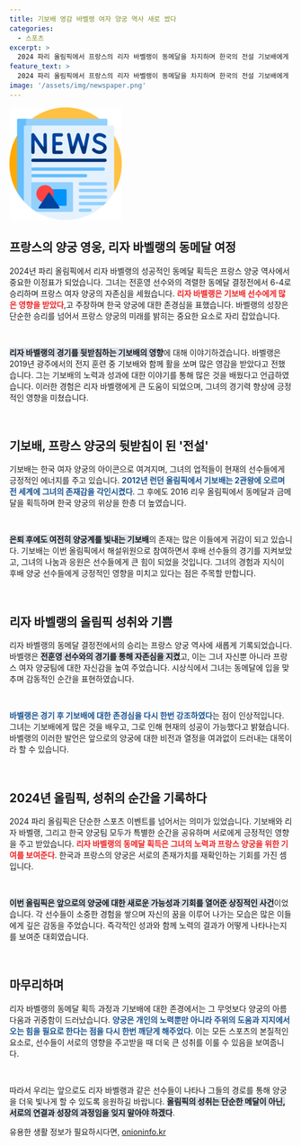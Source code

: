 ```yaml
---
title: 기보배 영감 바벨랭 여자 양궁 역사 새로 썼다
categories:
  - 스포츠
excerpt: >
  2024 파리 올림픽에서 프랑스의 리자 바벨랭이 동메달을 차지하며 한국의 전설 기보배에게 감사를 전했습니다. 기보배의 영향 속에 프랑스 양궁의 자존심을 지킨 바벨랭의 감격 어린 순간을 놓치지 마세요!
feature_text: >
  2024 파리 올림픽에서 프랑스의 리자 바벨랭이 동메달을 차지하며 한국의 전설 기보배에게 감사를 전했습니다. 기보배의 영향 속에 프랑스 양궁의 자존심을 지킨 바벨랭의 감격 어린 순간을 놓치지 마세요!
image: '/assets/img/newspaper.png'
---
```


<p><img src="/assets/img/newspaper.png" alt="kimp 속보" /></p>

<h2 data-ke-size="size26">프랑스의 양궁 영웅, 리자 바벨랭의 동메달 여정</h2>

<p data-ke-size="size16">2024년 파리 올림픽에서 리자 바벨랭의 성공적인 동메달 획득은 프랑스 양궁 역사에서 중요한 이정표가 되었습니다. 그녀는 전훈영 선수와의 격렬한 동메달 결정전에서 6-4로 승리하며 프랑스 여자 양궁의 자존심을 세웠습니다. <b><span style="color: #ee2323;">리자 바벨랭은 기보배 선수에게 많은 영향을 받았다</span></b>,고 주장하며 한국 양궁에 대한 존경심을 표했습니다. 바벨랭의 성장은 단순한 승리를 넘어서 프랑스 양궁의 미래를 밝히는 중요한 요소로 자리 잡았습니다.</p>

<p data-ke-size="size16">&nbsp;</p>

<p><b><span style="background-color: #21538527;">리자 바벨랭의 경기를 뒷받침하는 기보배의 영향</span></b>에 대해 이야기하겠습니다. 바벨랭은 2019년 광주에서의 전지 훈련 중 기보배와 함께 활을 쏘며 많은 영감을 받았다고 전했습니다.  그는 기보배의 노력과 성과에 대한 이야기를 통해 많은 것을 배웠다고 언급하였습니다. 이러한 경험은 리자 바벨랭에게 큰 도움이 되었으며, 그녀의 경기력 향상에 긍정적인 영향을 미쳤습니다.</p>

<p data-ke-size="size16">&nbsp;</p>

<h2 data-ke-size="size26">기보배, 프랑스 양궁의 뒷받침이 된 '전설'</h2>

<p data-ke-size="size16">기보배는 한국 여자 양궁의 아이콘으로 여겨지며, 그녀의 업적들이 현재의 선수들에게 긍정적인 에너지를 주고 있습니다. <b><span style="color: #1a5490;">2012년 런던 올림픽에서 기보배는 2관왕에 오르며 전 세계에 그녀의 존재감을 각인시켰다</span></b>. 그 후에도 2016 리우 올림픽에서 동메달과 금메달을 획득하며 한국 양궁의 위상을 한층 더 높였습니다.</p>

<p data-ke-size="size16">&nbsp;</p>

<p><b><span style="background-color: #21538527;">은퇴 후에도 여전히 양궁계를 빛내는 기보배</span></b>의 존재는 많은 이들에게 귀감이 되고 있습니다. 기보배는 이번 올림픽에서 해설위원으로 참여하면서 후배 선수들의 경기를 지켜보았고, 그녀의 나눔과 응원은 선수들에게 큰 힘이 되었을 것입니다. 그녀의 경험과 지식이 후배 양궁 선수들에게 긍정적인 영향을 미치고 있다는 점은 주목할 만합니다.</p>

<p data-ke-size="size16">&nbsp;</p>

<h2 data-ke-size="size26">리자 바벨랭의 올림픽 성취와 기쁨</h2>

<p data-ke-size="size16">리자 바벨랭의 동메달 결정전에서의 승리는 프랑스 양궁 역사에 새롭게 기록되었습니다. 바벨랭은 <b><span style="background-color: #21538527;">전훈영 선수와의 경기를 통해 자존심을 지켰</span></b>고, 이는 그녀 자신뿐 아니라 프랑스 여자 양궁팀에 대한 자신감을 높여 주었습니다. 시상식에서 그녀는 동메달에 입을 맞추며 감동적인 순간을 표현하였습니다.</p>

<p data-ke-size="size16">&nbsp;</p>

<p><b><span style="color: #1a5490;">바벨랭은 경기 후 기보배에 대한 존경심을 다시 한번 강조하였다</span></b>는 점이 인상적입니다. 그녀는 기보배에게 많은 것을 배우고, 그로 인해 현재의 성공이 가능했다고 밝혔습니다. 바벨랭의 이러한 발언은 앞으로의 양궁에 대한 비전과 열정을 여과없이 드러내는 대목이라 할 수 있습니다.</p>

<p data-ke-size="size16">&nbsp;</p>

<h2 data-ke-size="size26">2024년 올림픽, 성취의 순간을 기록하다</h2>

<p data-ke-size="size16">2024 파리 올림픽은 단순한 스포츠 이벤트를 넘어서는 의미가 있었습니다. 기보배와 리자 바벨랭, 그리고 한국 양궁팀 모두가 특별한 순간을 공유하며 서로에게 긍정적인 영향을 주고 받았습니다. <b><span style="color: #ee2323;">리자 바벨랭의 동메달 획득은 그녀의 노력과 프랑스 양궁을 위한 기여를 보여준다</span></b>. 한국과 프랑스의 양궁은 서로의 존재가치를 재확인하는 기회를 가진 셈입니다.</p>

<p data-ke-size="size16">&nbsp;</p>

<p><b><span style="background-color: #21538527;">이번 올림픽은 앞으로의 양궁에 대한 새로운 가능성과 기회를 열어준 상징적인 사건</span></b>이었습니다. 각 선수들이 소중한 경험을 쌓으며 자신의 꿈을 이루어 나가는 모습은 많은 이들에게 깊은 감동을 주었습니다. 즉각적인 성과와 함께 노력의 결과가 어떻게 나타나는지를 보여준 대회였습니다.</p>

<p data-ke-size="size16">&nbsp;</p>

<h2 data-ke-size="size26">마무리하며</h2>

<p data-ke-size="size16">리자 바벨랭의 동메달 획득 과정과 기보배에 대한 존경에서는 그 무엇보다 양궁의 아름다움과 귀중함이 드러났습니다. <b><span style="color: #1a5490;">양궁은 개인의 노력뿐만 아니라 주위의 도움과 지지에서 오는 힘을 필요로 한다는 점을 다시 한번 깨닫게 해주었다</span></b>. 이는 모든 스포츠의 본질적인 요소로, 선수들이 서로의 영향을 주고받을 때 더욱 큰 성취를 이룰 수 있음을 보여줍니다.</p>

<p data-ke-size="size16">&nbsp;</p>

<p data-ke-size="size16">따라서 우리는 앞으로도 리자 바벨랭과 같은 선수들이 나타나 그들의 경로를 통해 양궁을 더욱 빛나게 할 수 있도록 응원하길 바랍니다. <b><span style="background-color: #21538527;">올림픽의 성취는 단순한 메달이 아닌, 서로의 연결과 성장의 과정임을 잊지 말아야 하겠다</span></b>.</p>
유용한 생활 정보가 필요하시다면, <a href="https://onioninfo.kr" rel="dofollow">onioninfo.kr</a>


